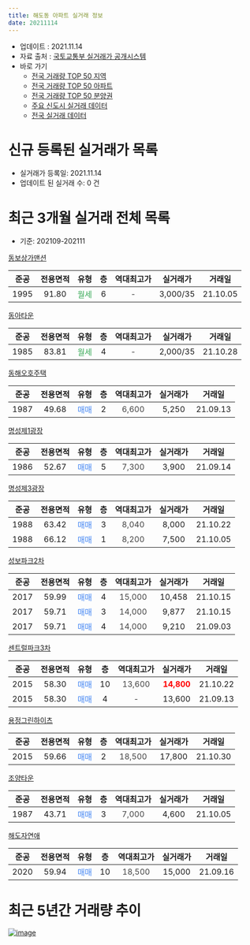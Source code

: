 ```yaml
---
title: 해도동 아파트 실거래 정보
date: 20211114
---
```


* 업데이트 : 2021.11.14
* 자료 출처 : [국토교통부 실거래가 공개시스템](http://rt.molit.go.kr)
* 바로 가기
    * [전국 거래량 TOP 50 지역](https://apt-info.github.io/apt-trade-info/tr)
    * [전국 거래량 TOP 50 아파트](https://apt-info.github.io/apt-trade-info/ta)
    * [전국 거래량 TOP 50 분양권](https://apt-info.github.io/apt-trade-info/tb)
    * [주요 신도시 실거래 데이터](https://apt-info.github.io/apt-trade-info/newtown)
    * [전국 실거래 데이터](https://apt-info.github.io/apt-trade-info/all)



<script async src="https://pagead2.googlesyndication.com/pagead/js/adsbygoogle.js"></script>
<!-- 기본광고 -->
<ins class="adsbygoogle"
     style="display:block"
     data-ad-client="ca-pub-1142216861245946"
     data-ad-slot="4805727019"
     data-ad-format="auto"
     data-full-width-responsive="true"></ins>
<script>
     (adsbygoogle = window.adsbygoogle || []).push({});
</script>


# 신규 등록된 실거래가 목록

* 실거래가 등록일: 2021.11.14
* 업데이트 된 실거래 수: 0 건




<script async src="https://pagead2.googlesyndication.com/pagead/js/adsbygoogle.js"></script>
<!-- 기본광고 -->
<ins class="adsbygoogle"
     style="display:block"
     data-ad-client="ca-pub-1142216861245946"
     data-ad-slot="4805727019"
     data-ad-format="auto"
     data-full-width-responsive="true"></ins>
<script>
     (adsbygoogle = window.adsbygoogle || []).push({});
</script>


# 최근 3개월 실거래 전체 목록
* 기준: 202109-202111


[동보상가맨션](https://search.naver.com/search.naver?query=%EB%8F%99%EB%B3%B4%EC%83%81%EA%B0%80%EB%A7%A8%EC%85%98)

|준공|전용면적|유형|층|역대최고가|실거래가|거래일|
|:---:|:---:|:---:|:---:|:---:|:---:|:---:|
|1995|91.80|<span style="color:#34A853">월세</span>|6|<span style="color:#444444">-</span>|3,000/35|21.10.05|

[동아타운](https://search.naver.com/search.naver?query=%EB%8F%99%EC%95%84%ED%83%80%EC%9A%B4)

|준공|전용면적|유형|층|역대최고가|실거래가|거래일|
|:---:|:---:|:---:|:---:|:---:|:---:|:---:|
|1985|83.81|<span style="color:#34A853">월세</span>|4|<span style="color:#444444">-</span>|2,000/35|21.10.28|

[동해오호주택](https://search.naver.com/search.naver?query=%EB%8F%99%ED%95%B4%EC%98%A4%ED%98%B8%EC%A3%BC%ED%83%9D)

|준공|전용면적|유형|층|역대최고가|실거래가|거래일|
|:---:|:---:|:---:|:---:|:---:|:---:|:---:|
|1987|49.68|<span style="color:#4285F3">매매</span>|2|<span style="color:#444444">6,600</span>|5,250|21.09.13|

[명성제1광장](https://search.naver.com/search.naver?query=%EB%AA%85%EC%84%B1%EC%A0%9C1%EA%B4%91%EC%9E%A5)

|준공|전용면적|유형|층|역대최고가|실거래가|거래일|
|:---:|:---:|:---:|:---:|:---:|:---:|:---:|
|1986|52.67|<span style="color:#4285F3">매매</span>|5|<span style="color:#444444">7,300</span>|3,900|21.09.14|

[명성제3광장](https://search.naver.com/search.naver?query=%EB%AA%85%EC%84%B1%EC%A0%9C3%EA%B4%91%EC%9E%A5)

|준공|전용면적|유형|층|역대최고가|실거래가|거래일|
|:---:|:---:|:---:|:---:|:---:|:---:|:---:|
|1988|63.42|<span style="color:#4285F3">매매</span>|3|<span style="color:#444444">8,040</span>|8,000|21.10.22|
|1988|66.12|<span style="color:#4285F3">매매</span>|1|<span style="color:#444444">8,200</span>|7,500|21.10.05|

[성보파크2차](https://search.naver.com/search.naver?query=%EC%84%B1%EB%B3%B4%ED%8C%8C%ED%81%AC2%EC%B0%A8)

|준공|전용면적|유형|층|역대최고가|실거래가|거래일|
|:---:|:---:|:---:|:---:|:---:|:---:|:---:|
|2017|59.99|<span style="color:#4285F3">매매</span>|4|<span style="color:#444444">15,000</span>|10,458|21.10.15|
|2017|59.71|<span style="color:#4285F3">매매</span>|3|<span style="color:#444444">14,000</span>|9,877|21.10.15|
|2017|59.71|<span style="color:#4285F3">매매</span>|4|<span style="color:#444444">14,000</span>|9,210|21.09.03|

[센트럴파크3차](https://search.naver.com/search.naver?query=%EC%84%BC%ED%8A%B8%EB%9F%B4%ED%8C%8C%ED%81%AC3%EC%B0%A8)

|준공|전용면적|유형|층|역대최고가|실거래가|거래일|
|:---:|:---:|:---:|:---:|:---:|:---:|:---:|
|2015|58.30|<span style="color:#4285F3">매매</span>|10|<span style="color:#444444">13,600</span>|<b><span style="color:#FF0000">14,800</span></b>|21.10.22|
|2015|58.30|<span style="color:#4285F3">매매</span>|4|<span style="color:#444444">-</span>|13,600|21.09.13|

[용정그린하이츠](https://search.naver.com/search.naver?query=%EC%9A%A9%EC%A0%95%EA%B7%B8%EB%A6%B0%ED%95%98%EC%9D%B4%EC%B8%A0)

|준공|전용면적|유형|층|역대최고가|실거래가|거래일|
|:---:|:---:|:---:|:---:|:---:|:---:|:---:|
|2015|59.66|<span style="color:#4285F3">매매</span>|2|<span style="color:#444444">18,500</span>|17,800|21.10.30|

[조양타운](https://search.naver.com/search.naver?query=%EC%A1%B0%EC%96%91%ED%83%80%EC%9A%B4)

|준공|전용면적|유형|층|역대최고가|실거래가|거래일|
|:---:|:---:|:---:|:---:|:---:|:---:|:---:|
|1987|43.71|<span style="color:#4285F3">매매</span>|3|<span style="color:#444444">7,000</span>|4,600|21.10.05|

[해도자연애](https://search.naver.com/search.naver?query=%ED%95%B4%EB%8F%84%EC%9E%90%EC%97%B0%EC%95%A0)

|준공|전용면적|유형|층|역대최고가|실거래가|거래일|
|:---:|:---:|:---:|:---:|:---:|:---:|:---:|
|2020|59.94|<span style="color:#4285F3">매매</span>|10|<span style="color:#444444">18,500</span>|15,000|21.09.16|



<script async src="https://pagead2.googlesyndication.com/pagead/js/adsbygoogle.js"></script>
<!-- 기본광고 -->
<ins class="adsbygoogle"
     style="display:block"
     data-ad-client="ca-pub-1142216861245946"
     data-ad-slot="4805727019"
     data-ad-format="auto"
     data-full-width-responsive="true"></ins>
<script>
     (adsbygoogle = window.adsbygoogle || []).push({});
</script>


# 최근 5년간 거래량 추이


<div style="width:100%;">
    <canvas id="deal_progress" height="200"></canvas>
</div>

<script>
new Chart(document.getElementById("deal_progress"), {
    type: 'line',
    data: {
        labels: ['16.01','16.02','16.03','16.04','16.05','16.06','16.07','16.08','16.09','16.10','16.11','16.12','17.01','17.02','17.03','17.04','17.05','17.06','17.07','17.08','17.09','17.10','17.11','17.12','18.01','18.02','18.03','18.04','18.05','18.06','18.07','18.08','18.09','18.10','18.11','18.12','19.01','19.02','19.03','19.04','19.05','19.06','19.07','19.08','19.09','19.10','19.11','19.12','20.01','20.02','20.03','20.04','20.05','20.06','20.07','20.08','20.09','20.10','20.11','20.12','21.01','21.02','21.03','21.04','21.05','21.06','21.07','21.08','21.09','21.10'],
        datasets: [{
            label: '매매/분양권',
            data: [4,8,7,5,4,5,5,2,0,6,4,3,8,6,5,6,4,2,5,2,5,3,10,3,1,4,7,8,3,5,7,2,6,7,3,5,5,2,3,4,0,5,7,4,4,5,4,3,5,0,16,7,6,9,4,10,6,11,8,7,9,6,6,3,11,10,3,9,5,7],
            borderColor: "rgba(66, 133, 243, 1)",
            backgroundColor: "rgba(66, 133, 243, 0.05)",
            borderWidth: 1,
            pointRadius: 0,
            fill: false,
            lineTension: 0
        },{
            label: '전/월세',
            data: [1,2,1,2,0,6,2,0,1,4,1,1,1,1,2,2,3,2,0,2,1,1,0,0,3,0,1,4,1,2,0,2,1,2,1,1,2,4,7,4,2,1,3,2,3,2,2,6,3,3,5,4,3,4,5,2,4,4,6,1,3,4,4,5,5,1,5,1,0,2],
            borderColor: "rgba(255, 90, 0, 1)",
            backgroundColor: "rgba(255, 90, 0, 0.05)",
            borderWidth: 1,
            pointRadius: 0,
            fill: false,
            lineTension: 0
        },{
            label: '합계',
            data: [5,10,8,7,4,11,7,2,1,10,5,4,9,7,7,8,7,4,5,4,6,4,10,3,4,4,8,12,4,7,7,4,7,9,4,6,7,6,10,8,2,6,10,6,7,7,6,9,8,3,21,11,9,13,9,12,10,15,14,8,12,10,10,8,16,11,8,10,5,9],
            borderColor: "rgba(0, 0, 0, 1)",
            backgroundColor: "rgba(0, 0, 0, 0.03)",
            borderWidth: 0.1,
            pointRadius: 0,
            fill: true,
            lineTension: 0
        }
        ]
    },
    options: {
        responsive: true,
        title: {
            display: false
        },
        tooltips: {
            mode: 'index',
            intersect: false
        },
        hover: {
            mode: 'nearest',
            intersect: true
        },
        scales: {
            xAxes: [{
                display: true,
                scaleLabel: {
                    display: true,
                    labelString: '년/월'
                }
            }],
            yAxes: [{
                display: true,
                ticks: {
                    suggestedMin: 0,
                },
                scaleLabel: {
                    display: true,
                    labelString: '실거래 수'
                }
            }]
        }
    }
});

</script>


[![image](https://apt-info.github.io/images/2020-01-03-apt-trade-info/1024x500.png)](https://play.google.com/store/apps/details?id=com.aptinfo.apttradeinfo)

